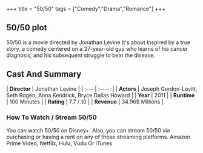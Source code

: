 +++
title = "50/50"
tags = ["Comedy","Drama","Romance"]
+++
## 50/50 plot
50/50 is a movie directed by Jonathan Levine It's about Inspired by a true story, a comedy centered on a 27-year-old guy who learns of his cancer diagnosis, and his subsequent struggle to beat the disease.
## Cast And Summary
| **Director**      | Jonathan Levine |
    | :---        |    :----:   |
    |  **Actors** | Joseph Gordon-Levitt, Seth Rogen, Anna Kendrick, Bryce Dallas Howard |
    | **Year**   | 2011    |
    |  **Runtime** | 100 Minutes |
    |  **Rating** | 7.7 / 10 | 
    |  **Revenue** | 34.96$ Millions |
### How To Watch / Stream 50/50
You can watch 50/50 on Disney+.
Also, you can stream 50/50 via purchasing or having a rent on any of those streaming platforms.
Amazon Prime Video, Netflix, Hulu, Vudu Or iTunes
